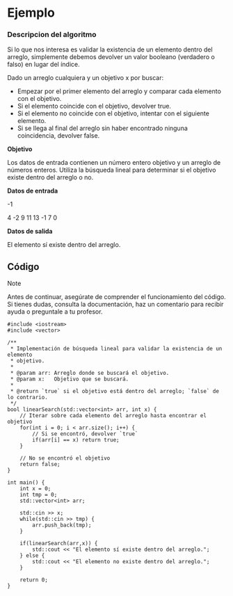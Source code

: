 # Ejemplo

### Descripcion del algoritmo

Si lo que nos interesa es validar la existencia de un elemento dentro del arreglo, simplemente debemos devolver un valor booleano (verdadero o falso) en lugar del índice.

Dado un arreglo cualquiera y un objetivo x por buscar:

- Empezar por el primer elemento del arreglo y comparar cada elemento con el objetivo.
- Si el elemento coincide con el objetivo, devolver true.
- Si el elemento no coincide con el objetivo, intentar con el siguiente elemento.
- Si se llega al final del arreglo sin haber encontrado ninguna coincidencia, devolver false.

**Objetivo**

Los datos de entrada contienen un número entero objetivo y un arreglo de números enteros. Utiliza la búsqueda lineal para determinar si el objetivo existe dentro del arreglo o no.

**Datos de entrada**

-1

4 -2 9 11 13 -1 7 0

**Datos de salida**

El elemento sí existe dentro del arreglo.

## Código

> [!NOTE]  
> Antes de continuar, asegúrate de comprender el funcionamiento del código.  
> Si tienes dudas, consulta la documentación, haz un comentario para recibir ayuda o preguntale a tu profesor.

```
#include <iostream>
#include <vector>

/**
 * Implementación de búsqueda lineal para validar la existencia de un elemento
 * objetivo.
 *
 * @param arr: Arreglo donde se buscará el objetivo.
 * @param x:   Objetivo que se buscará.
 *
 * @return `true` si el objetivo está dentro del arreglo; `false` de lo contrario.
 */
bool linearSearch(std::vector<int> arr, int x) {
	// Iterar sobre cada elemento del arreglo hasta encontrar el objetivo
	for(int i = 0; i < arr.size(); i++) {
		// Si se encontró, devolver `true`
		if(arr[i] == x) return true;
	}

	// No se encontró el objetivo
	return false;
}

int main() {
    int x = 0;
    int tmp = 0;
    std::vector<int> arr;

    std::cin >> x;
    while(std::cin >> tmp) {
        arr.push_back(tmp);
    }

  	if(linearSearch(arr,x)) {
		std::cout << "El elemento sí existe dentro del arreglo.";
	} else {
		std::cout << "El elemento no existe dentro del arreglo.";
	}

    return 0;
}
```

